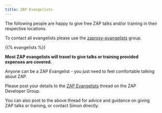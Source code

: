 ```yaml
---
title: ZAP Evangelists
---
```


The following people are happy to give free ZAP talks and/or training in their respective locations.

To contact all evangelists please use the [zaproxy-evangelists](https://groups.google.com/group/zaproxy-evangelists) group.

{{% evangelists %}}

**Most ZAP evangelists will travel to give talks or training provided expenses are covered.**

Anyone can be a ZAP Evangelist - you just need to feel comfortable talking about ZAP.

Please post your details to the [ZAP Evangelists](https://groups.google.com/d/msg/zaproxy-develop/H-hcMTJ4aQ4/ZY5aVwYAC1EJ) thread on the ZAP Developer Group.

You can also post to the above thread for advice and guidance on giving ZAP talks or training, or contact Simon directly.
